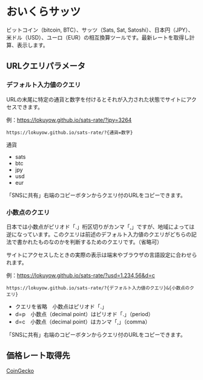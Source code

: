# おいくらサッツ
ビットコイン（bitcoin, BTC）、サッツ（Sats, Sat, Satoshi）、日本円（JPY）、米ドル（USD）、ユーロ（EUR）の相互換算ツールです。最新レートを取得し計算、表示します。
## URLクエリパラメータ
### デフォルト入力値のクエリ
URLの末尾に特定の通貨と数字を付けるとそれが入力された状態でサイトにアクセスできます。

例：https://lokuyow.github.io/sats-rate/?jpy=3264
```
https://lokuyow.github.io/sats-rate/?{通貨=数字}
```
通貨
- sats
- btc
- jpy
- usd
- eur

「SNSに共有」右端のコピーボタンからクエリ付のURLをコピーできます。
### 小数点のクエリ
日本では小数点がピリオド「.」桁区切りがカンマ「,」ですが、地域によっては逆になっています。このクエリは前述のデフォルト入力値のクエリがどちらの記法で書かれたものなのかを判断するためのクエリです。（省略可）

サイトにアクセスしたときの実際の表示は端末やブラウザの言語設定に合わせられます。

例：https://lokuyow.github.io/sats-rate/?usd=1.234,56&d=c
```
https://lokuyow.github.io/sats-rate/?{デフォルト入力値のクエリ}&{小数点のクエリ}
```
- クエリを省略　小数点はピリオド「.」
- d=p　小数点（decimal point）はピリオド「.」（period）
- d=c　小数点（decimal point）はカンマ「,」（comma）

「SNSに共有」右端のコピーボタンからクエリ付のURLをコピーできます。
## 価格レート取得先
[CoinGecko](https://www.coingecko.com/ja)